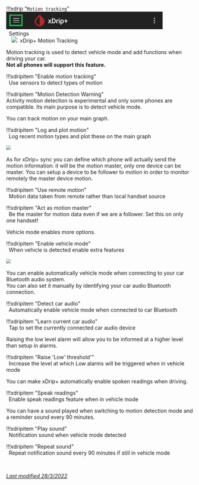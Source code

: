 !!!xdrip "`Motion tracking`"  
    <img src="../../images/hamburger_menu.png" style="zoom:75%;" />  
    &ensp;Settings  
    &emsp;<img src="https://raw.githubusercontent.com/NightscoutFoundation/xDrip/master/app/src/main/res/drawable-xhdpi/ic_car_connected_grey600_48dp.png" style="width:5%;" />&ensp;xDrip+ Motion Tracking

Motion tracking is used to detect vehicle mode and add functions when driving your car.  
**Not all phones will support this feature.**

!!!xdripitem "Enable motion tracking"  
    &ensp;Use sensors to detect types of motion

!!!xdripitem "Motion Detection Warning"  
    Activity motion detection is experimental and only some phones are compatible. Its main purpose is to detect vehicle mode.

You can track motion on your main graph.

!!!xdripitem "Log and plot motion"  
    &ensp;Log recent motion types and plot these on the main graph

<img src="../images/M-S-MT3a.png" style="zoom:75%;" />

As for xDrip+ sync you can define which phone will actually send the motion information: it will be the motion master, only one device can be master. You can setup a device to be follower to motion in order to monitor remotely the master device motion.

!!!xdripitem "Use remote motion"  
    &ensp;Motion data taken from remote rather than local handset source

!!!xdripitem "Act as motion master"  
    &ensp;Be the master for motion data even if we are a follower. Set this on only one handset!

Vehicle mode enables more options.

!!!xdripitem "Enable vehicle mode"  
    &ensp;When vehicle is detected enable extra features

<img src="../images/M-S-MT5a.png" style="zoom:75%;" />

You can enable automatically vehicle mode when connecting to your car Bluetooth audio system.  
You can also set it manually by identifying your car audio Bluetooth connection.

!!!xdripitem "Detect car audio"  
    &ensp;Automatically enable vehicle mode when connected to car Bluetooth

!!!xdripitem "Learn current car audio"  
    &ensp;Tap to set the currently connected car audio device

Raising the low level alarm will allow you to be informed at a higher level than setup in alarms.

!!!xdripitem "Raise 'Low' threshold'"  
    &ensp;Increase the level at which Low alarms will be triggered when in vehicle mode

You can make xDrip+ automatically enable spoken readings when driving.

!!!xdripitem "Speak readings"  
    &ensp;Enable speak readings feature when in vehicle mode

You can have a sound played when switching to motion detection mode and a reminder sound every 90 minutes. 

!!!xdripitem "Play sound"  
    &ensp;Notification sound when vehicle mode detected

!!!xdripitem "Repeat sound"  
    &ensp;Repeat notification sound every 90 minutes if still in vehicle mode

</br>

[*Last modified 28/3/2022*](https://github.com/NightscoutFoundation/xDrip/releases/tag/2022.03.27)
